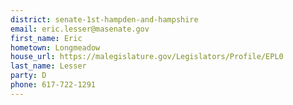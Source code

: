 ```yaml
---
district: senate-1st-hampden-and-hampshire
email: eric.lesser@masenate.gov
first_name: Eric
hometown: Longmeadow
house_url: https://malegislature.gov/Legislators/Profile/EPL0
last_name: Lesser
party: D
phone: 617-722-1291
---
```

